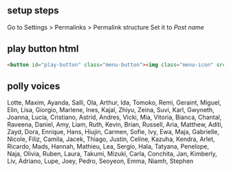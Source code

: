 ## setup steps

Go to Settings > Permalinks > Permalink structure
Set it to *Post name*

## play button html

``` html
<button id="play-button" class="menu-button"><img class="menu-icon" src="/wp-content/plugins/audioblog/assets/player-play.svg" width="24" height="24"></button>
```

## polly voices

Lotte, Maxim, Ayanda, Salli, Ola, Arthur, Ida, Tomoko, Remi, Geraint, Miguel, Elin, Lisa, Giorgio, Marlene, Ines, Kajal, Zhiyu, Zeina, Suvi, Karl, Gwyneth, Joanna, Lucia, Cristiano, Astrid, Andres, Vicki, Mia, Vitoria, Bianca, Chantal, Raveena, Daniel, Amy, Liam, Ruth, Kevin, Brian, Russell, Aria, Matthew, Aditi, Zayd, Dora, Enrique, Hans, Hiujin, Carmen, Sofie, Ivy, Ewa, Maja, Gabrielle, Nicole, Filiz, Camila, Jacek, Thiago, Justin, Celine, Kazuha, Kendra, Arlet, Ricardo, Mads, Hannah, Mathieu, Lea, Sergio, Hala, Tatyana, Penelope, Naja, Olivia, Ruben, Laura, Takumi, Mizuki, Carla, Conchita, Jan, Kimberly, Liv, Adriano, Lupe, Joey, Pedro, Seoyeon, Emma, Niamh, Stephen
